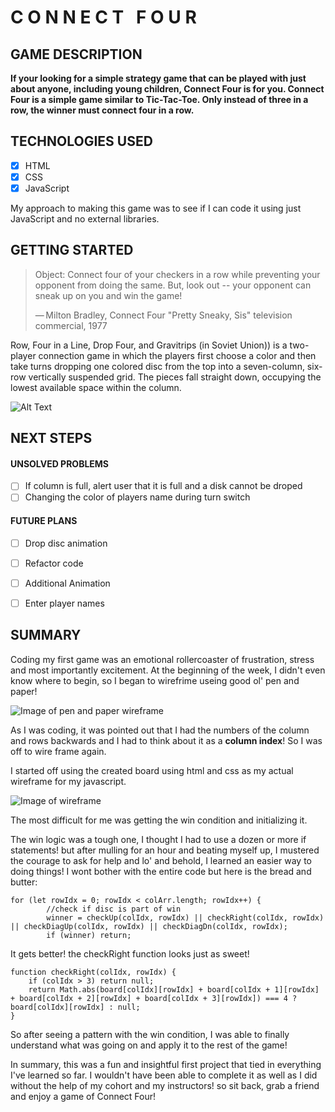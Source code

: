 # C O N N E C T &nbsp;  F O U R

## GAME DESCRIPTION

**If your looking for a simple strategy game that can be played with just about anyone, including young children, Connect Four is for you. Connect Four is a simple game similar to Tic-Tac-Toe. Only instead of three in a row, the winner must connect four in a row.**


## TECHNOLOGIES USED

- [x] HTML
- [x] CSS
- [x] JavaScript

My approach to making this game was to see if I can code it using just JavaScript and no external libraries.


## GETTING STARTED

>Object: Connect four of your checkers in a row while preventing your opponent from doing the same. But, look out -- your opponent can sneak up on you and win the game!
>
>  — Milton Bradley, Connect Four "Pretty Sneaky, Sis" television commercial, 1977

Row, Four in a Line, Drop Four, and Gravitrips (in Soviet Union)) is a two-player connection game in which the players first choose a color and then take turns dropping one colored disc from the top into a seven-column, six-row vertically suspended grid. The pieces fall straight down, occupying the lowest available space within the column.


![Alt Text](https://upload.wikimedia.org/wikipedia/commons/a/ad/Connect_Four.gif)



## NEXT STEPS

 
 
#### UNSOLVED PROBLEMS

- [ ] If column is full, alert user that it is full and a disk cannot be droped
- [ ] Changing the color of players name during turn switch

#### FUTURE PLANS

- [ ] Drop disc animation
- [ ] Refactor code
- [ ] Additional Animation
- [ ] Enter player names

 
 ## SUMMARY
Coding my first game was an emotional rollercoaster of frustration, stress and most importantly excitement. At the beginning of the week, I didn't even know where to begin, so I began to wirefrime useing good ol' pen and paper!

![Image of pen and paper wireframe](https://i.imgur.com/hRv1PJK.jpg)
 
As I was coding, it was pointed out that I had the numbers of the column and rows backwards and I had to think about it as a **column index**! So I was off to wire frame again. 

I started off using the created board using html and css as my actual wireframe for my javascript. 

![Image of wireframe](https://i.imgur.com/LHuyBsF.png)
 
The most difficult for me was getting the win condition and initializing it.

The win logic was a tough one, I thought I had to use a dozen or more if statements! but after mulling for an hour and beating myself up, I mustered the courage to ask for help and lo' and behold, I learned an easier way to doing things! I wont bother with the entire code but here is the bread and butter: 

```
for (let rowIdx = 0; rowIdx < colArr.length; rowIdx++) {
        //check if disc is part of win
        winner = checkUp(colIdx, rowIdx) || checkRight(colIdx, rowIdx) || checkDiagUp(colIdx, rowIdx) || checkDiagDn(colIdx, rowIdx);
        if (winner) return;
```

It gets better! the checkRight function looks just as sweet!

```
function checkRight(colIdx, rowIdx) {
    if (colIdx > 3) return null;
    return Math.abs(board[colIdx][rowIdx] + board[colIdx + 1][rowIdx] + board[colIdx + 2][rowIdx] + board[colIdx + 3][rowIdx]) === 4 ? board[colIdx][rowIdx] : null;
}
```

So after seeing a pattern with the win condition, I was able to finally understand what was going on and apply it to the rest of the game!

In summary, this was a fun and insightful first project that tied in everything I've learned so far. I wouldn't have been able to complete it as well as I did without the help of my cohort and my instructors! so sit back, grab a friend and enjoy a game of Connect Four!